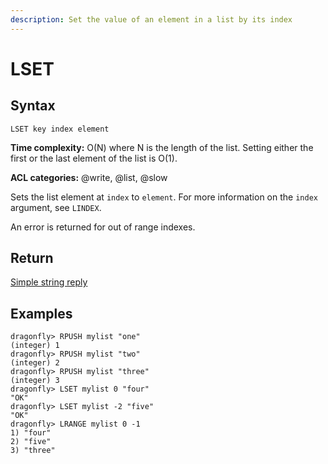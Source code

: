```yaml
---
description: Set the value of an element in a list by its index
---
```


# LSET

## Syntax

    LSET key index element

**Time complexity:** O(N) where N is the length of the list. Setting either the first or the last element of the list is O(1).

**ACL categories:** @write, @list, @slow

Sets the list element at `index` to `element`.
For more information on the `index` argument, see `LINDEX`.

An error is returned for out of range indexes.

## Return

[Simple string reply](https://redis.io/docs/reference/protocol-spec#resp-simple-strings)

## Examples

```shell
dragonfly> RPUSH mylist "one"
(integer) 1
dragonfly> RPUSH mylist "two"
(integer) 2
dragonfly> RPUSH mylist "three"
(integer) 3
dragonfly> LSET mylist 0 "four"
"OK"
dragonfly> LSET mylist -2 "five"
"OK"
dragonfly> LRANGE mylist 0 -1
1) "four"
2) "five"
3) "three"
```
